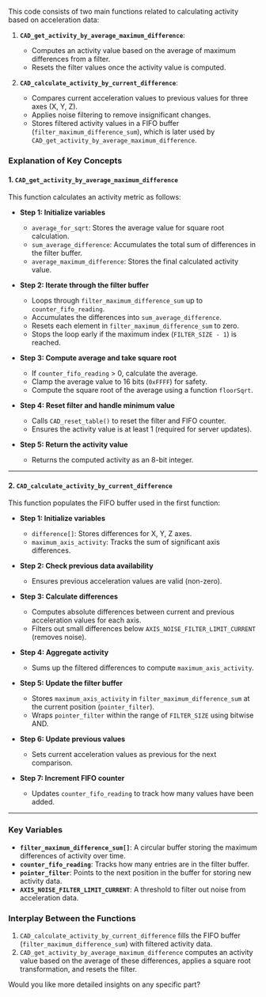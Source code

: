 This code consists of two main functions related to calculating activity based on acceleration data:

1. **`CAD_get_activity_by_average_maximum_difference`**:
   - Computes an activity value based on the average of maximum differences from a filter.
   - Resets the filter values once the activity value is computed.

2. **`CAD_calculate_activity_by_current_difference`**:
   - Compares current acceleration values to previous values for three axes (X, Y, Z).
   - Applies noise filtering to remove insignificant changes.
   - Stores filtered activity values in a FIFO buffer (`filter_maximum_difference_sum`), which is later used by `CAD_get_activity_by_average_maximum_difference`.

### Explanation of Key Concepts

#### **1. `CAD_get_activity_by_average_maximum_difference`**
This function calculates an activity metric as follows:

- **Step 1: Initialize variables**  
  - `average_for_sqrt`: Stores the average value for square root calculation.
  - `sum_average_difference`: Accumulates the total sum of differences in the filter buffer.
  - `average_maximum_difference`: Stores the final calculated activity value.

- **Step 2: Iterate through the filter buffer**  
  - Loops through `filter_maximum_difference_sum` up to `counter_fifo_reading`.
  - Accumulates the differences into `sum_average_difference`.
  - Resets each element in `filter_maximum_difference_sum` to zero.
  - Stops the loop early if the maximum index (`FILTER_SIZE - 1`) is reached.

- **Step 3: Compute average and take square root**  
  - If `counter_fifo_reading` > 0, calculate the average.
  - Clamp the average value to 16 bits (`0xFFFF`) for safety.
  - Compute the square root of the average using a function `floorSqrt`.

- **Step 4: Reset filter and handle minimum value**  
  - Calls `CAD_reset_table()` to reset the filter and FIFO counter.
  - Ensures the activity value is at least 1 (required for server updates).

- **Step 5: Return the activity value**  
  - Returns the computed activity as an 8-bit integer.

---

#### **2. `CAD_calculate_activity_by_current_difference`**
This function populates the FIFO buffer used in the first function:

- **Step 1: Initialize variables**  
  - `difference[]`: Stores differences for X, Y, Z axes.
  - `maximum_axis_activity`: Tracks the sum of significant axis differences.

- **Step 2: Check previous data availability**  
  - Ensures previous acceleration values are valid (non-zero).

- **Step 3: Calculate differences**  
  - Computes absolute differences between current and previous acceleration values for each axis.
  - Filters out small differences below `AXIS_NOISE_FILTER_LIMIT_CURRENT` (removes noise).

- **Step 4: Aggregate activity**  
  - Sums up the filtered differences to compute `maximum_axis_activity`.

- **Step 5: Update the filter buffer**  
  - Stores `maximum_axis_activity` in `filter_maximum_difference_sum` at the current position (`pointer_filter`).
  - Wraps `pointer_filter` within the range of `FILTER_SIZE` using bitwise AND.

- **Step 6: Update previous values**  
  - Sets current acceleration values as previous for the next comparison.

- **Step 7: Increment FIFO counter**  
  - Updates `counter_fifo_reading` to track how many values have been added.

---

### Key Variables
- **`filter_maximum_difference_sum[]`**: A circular buffer storing the maximum differences of activity over time.
- **`counter_fifo_reading`**: Tracks how many entries are in the filter buffer.
- **`pointer_filter`**: Points to the next position in the buffer for storing new activity data.
- **`AXIS_NOISE_FILTER_LIMIT_CURRENT`**: A threshold to filter out noise from acceleration data.

### Interplay Between the Functions
1. `CAD_calculate_activity_by_current_difference` fills the FIFO buffer (`filter_maximum_difference_sum`) with filtered activity data.
2. `CAD_get_activity_by_average_maximum_difference` computes an activity value based on the average of these differences, applies a square root transformation, and resets the filter.

Would you like more detailed insights on any specific part?